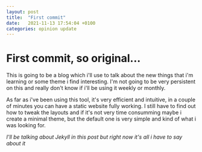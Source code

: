 ```yaml
---
layout: post
title:  "First commit"
date:   2021-11-13 17:54:04 +0100
categories: opinion update
---
```


<h1>First commit, so original...</h1>

This is going to be a blog which i'll use to talk about the new things that i'm learning or some theme i find interesting. I'm not going to be very persistent on this and really don't know if i'll be using it weekly or monthly.

As far as i've been using this tool, it's very efficient and intuitive, in a couple of minutes you can have a static website fully working. I still have to find out how to tweak the layouts and if it's not very time consumming maybe i create a minimal theme, but the default one is very simple and kind of what i was looking for.

*I'll be talking about Jekyll in this post but right now it's all i have to say about it*
